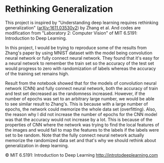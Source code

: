 # Rethinking Generalization
This project is inspired by "Understanding deep learning requires rethinking generalization" ([arXiv:1611.03530v2](https://arxiv.org/abs/1611.03530v2?utm_campaign=Nick%20Halstead&utm_medium=email&utm_source=Revue%20newsletter)) by Zhang et al. And codes are modification from "Laboratory 2: Computer Vision" of MIT 6.S191: Introduction to Deep Learning.

In this project, I would be trying to reproduce some of the results from Zhang's paper by using MNIST dataset with the model being convolution neural network or fully connect neural network. They found that it's easy for a neural network to remember the train set so the accuracy of the test set would progress to zero with randomization of labels whereas the accuracy of the training set remains high.

Result from the notebook showed that for the models of convolution neural network (CNN) and fully connect neural network, both the accuracy of train and test set decreased as the randomness increased. However, if the number of epochs was set to an arbitrary large number, we would be able to see similar result to Zhang's. This is because with a large number of epochs, the network could memorize the whole data set (overfitting). Also, the reason why I did not increase the number of epochs for the CNN model was that the accuracy would not increase by a lot. This is because of the properties of CNN where the network was trying to find the local features of the images and would fail to map the features to the labels if the labels were set to be random. Note that the fully connect neural network actually memorize the randomized data set and that's why we should rethink about generalization in deep learning.

© MIT 6.S191: Introduction to Deep Learning
http://introtodeeplearning.com
